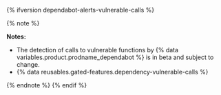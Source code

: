 {% ifversion dependabot-alerts-vulnerable-calls %}

{% note %}

**Notes:**

- The detection of calls to vulnerable functions by {% data variables.product.prodname_dependabot %} is in beta and subject to change.
- {% data reusables.gated-features.dependency-vulnerable-calls %}

{% endnote %}
{% endif %}
